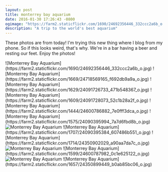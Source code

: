 ```yaml
---
layout: post
title: monterrey bay aquarium
date: 2016-01-30 17:26:43 -0800
ogimage: "https://farm2.staticflickr.com/1690/24692356446_332ccc2a6b_o.jpg"
description: "A trip to the world's best aquarium"
---
```


These photos are from today! I'm trying this new thing where I blog from my phone. So if this looks weird, that's why. We're in a bar having a beer and resting our feet. Enjoy the photos!

<span style="display:block;" class="center">
  ![Monterrey Bay Aquarium](https://farm2.staticflickr.com/1690/24692356446_332ccc2a6b_o.jpg)
  ![Monterrey Bay Aquarium](https://farm2.staticflickr.com/1669/24718569165_f692db9a9a_o.jpg)
  ![Monterrey Bay Aquarium](https://farm2.staticflickr.com/1629/24091726733_471b548367_o.jpg)
  ![Monterrey Bay Aquarium](https://farm2.staticflickr.com/1609/24091728073_52c1b28a2f_o.jpg)
  ![Monterrey Bay Aquarium](https://farm2.staticflickr.com/1444/24600786882_7e0fff3dca_o.jpg)
  ![Monterrey Bay Aquarium](https://farm2.staticflickr.com/1575/24090395994_7a7d6fbd8b_o.jpg)
  <img class="vertical" src="https://farm2.staticflickr.com/1720/24600786622_c9d5dfd651_o.jpg" alt="Monterrey Bay Aquarium">
  ![Monterrey Bay Aquarium](https://farm2.staticflickr.com/1707/24090395384_607486b551_o.jpg)
  ![Monterrey Bay Aquarium](https://farm2.staticflickr.com/1714/24350902029_a90aa7da7c_o.jpg)
  <img class="vertical" src="https://farm2.staticflickr.com/1560/24718570305_d9d8bca8c7_o.jpg" alt="Monterrey Bay Aquarium">
  ![Monterrey Bay Aquarium](https://farm2.staticflickr.com/1599/24600787982_0c1e625122_o.jpg)
  <img class="vertical" src="https://farm2.staticflickr.com/1535/24625063471_e149f73d04_o.jpg" alt="Monterrey Bay Aquarium">
  ![Monterrey Bay Aquarium](https://farm2.staticflickr.com/1657/24350899449_b0ab85bc06_o.jpg)
</span>
